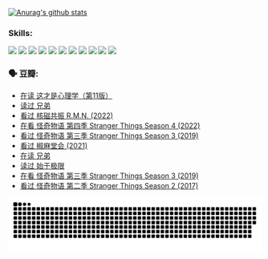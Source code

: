 
[![Anurag's github stats](https://github-readme-stats.vercel.app/api?username=w940853815)](https://github.com/anuraghazra/github-readme-stats)

### Skills:

<code><img height="32" src="https://cdn.jsdelivr.net/npm/simple-icons@v5/icons/python.svg"></code>
<code><img height="32" src="https://cdn.jsdelivr.net/npm/simple-icons@v5/icons/javascript.svg"></code>
<code><img height="32" src="https://cdn.jsdelivr.net/npm/simple-icons@v5/icons/django.svg"></code>
<code><img height="32" src="https://cdn.jsdelivr.net/npm/simple-icons@v5/icons/flask.svg"></code>
<code><img height="32" src="https://cdn.jsdelivr.net/npm/simple-icons@v5/icons/vuetify.svg"></code>
<code><img height="32" src="https://cdn.jsdelivr.net/npm/simple-icons@v5/icons/git.svg"></code>
<code><img height="32" src="https://cdn.jsdelivr.net/npm/simple-icons@v5/icons/docker.svg"></code>
<code><img height="32" src="https://cdn.jsdelivr.net/npm/simple-icons@v5/icons/postgresql.svg"></code>
<code><img height="32" src="https://cdn.jsdelivr.net/npm/simple-icons@v5/icons/elasticsearch.svg"></code>
<code><img height="32" src="https://cdn.jsdelivr.net/npm/simple-icons@v5/icons/macos.svg"></code>
<code><img height="32" src="https://cdn.jsdelivr.net/npm/simple-icons@v5/icons/linux.svg"></code>

### 🗣 豆瓣:

<!-- DOUBAN-ACTIVITIES:START -->
- [在读 这才是心理学（第11版）](https://www.douban.com/people/136069238/status/4132381532/?_i=75376000)
- [读过 兄弟](https://www.douban.com/people/136069238/status/4130695500/?_i=75376000)
- [看过 核磁共振 R.M.N.‎ (2022)](https://www.douban.com/people/136069238/status/4129280068/?_i=75376000)
- [在看 怪奇物语 第四季 Stranger Things Season 4‎ (2022)](https://www.douban.com/people/136069238/status/4128731025/?_i=75376000)
- [看过 怪奇物语 第三季 Stranger Things Season 3‎ (2019)](https://www.douban.com/people/136069238/status/4128137084/?_i=75376000)
- [看过 椒麻堂会‎ (2021)](https://www.douban.com/people/136069238/status/4121285981/?_i=75376000)
- [在读 兄弟](https://www.douban.com/people/136069238/status/4118865218/?_i=75376000)
- [读过 始于极限](https://www.douban.com/people/136069238/status/4118688115/?_i=75376000)
- [在看 怪奇物语 第三季 Stranger Things Season 3‎ (2019)](https://www.douban.com/people/136069238/status/4117787534/?_i=75376000)
- [看过 怪奇物语 第二季 Stranger Things Season 2‎ (2017)](https://www.douban.com/people/136069238/status/4117786735/?_i=75376000)
<!-- DOUBAN-ACTIVITIES:END -->


![Snake animation](https://raw.githubusercontent.com/w940853815/w940853815/output/github-contribution-grid-snake.svg)

<!--
**w940853815/w940853815** is a ✨ _special_ ✨ repository because its `README.md` (this file) appears on your GitHub profile.

Here are some ideas to get you started:

- 🔭 I’m currently working on ...
- 🌱 I’m currently learning ...
- 👯 I’m looking to collaborate on ...
- 🤔 I’m looking for help with ...
- 💬 Ask me about ...
- 📫 How to reach me: ...
- 😄 Pronouns: ...
- ⚡ Fun fact: ...
-->
